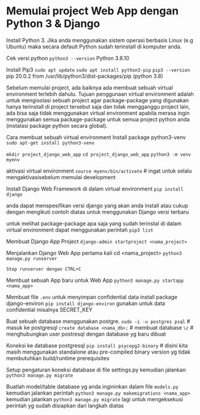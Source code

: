 # Memulai project Web App dengan Python 3 & Django

Install Python 3.
Jika anda menggunakan sistem operasi berbasis Linux (e.g Ubuntu) maka secara default Python sudah terinstall di komputer anda.

Cek versi python
`python3 --version` 
Python 3.8.10

Install Pip3
`sudo apt update`
`sudo apt install python3-pip`
`pip3 --version`  
pip 20.0.2 from /usr/lib/python3/dist-packages/pip (python 3.8)

Sebelum memulai project, ada baiknya ada membuat sebuah virtual environment terlebih dahulu. 
Tujuan penggunaan virtual environment adalah untuk mengisolasi sebuah project agar package-package yang digunakan hanya terinstall di project tersebut saja dan tidak mengganggu project lain, ada bisa saja tidak menggunakan virtual environment apabila merasa ingin menggunakan semua package-package untuk semua project python anda (instalasi package python secara global).

Cara membuat sebuah virtual environment
Install package python3-venv
`sudo apt-get install python3-venv`

`mkdir project_django_web_app`
`cd project_django_web_app`
`python3 -m venv myenv`

aktivasi virtual environment
`source myenv/bin/activate` # ingat untuk selalu mengaktivasisebelum memulai development

Install Django Web Framework di dalam virtual environment
`pip install django`

anda dapat menspesifikan versi django yang akan anda install atau cukup dengan mengikuti contoh diatas untuk menggunakan Django versi terbaru

untuk melihat package-package apa saja yang sudah terinstal di dalam virtual environment dapat menggunakan perintah 
`pip3 list`

Membuat Django App Project
`django-admin startproject <nama_project>`

Menjalankan Django Web App pertama kali
cd <nama_project>
`python3 manage.py runserver`

`Stop runserver dengan CTRL+C`

Membuat sebuah App baru untuk Web App
`python3 manage.py startapp <nama_app>`

Membuat file `.env` untuk menyimpan confidential data
install package django-environ
`pip install django-environ`
gunakan untuk data confidential misalnya SECRET_KEY

Buat sebuah database menggunakan postgre.
`sudo -i -u postgres psql`      # masuk ke postgresql
`create database <nama_db>;`    # membuat database
`\c`                            # menghubungkan user postresql dengan database yg baru dibuat

Koneksi ke database postgresql
`pip install psycopg2-binary`   # disini kita masih menggunakan standalone atau pre-compiled binary version yg tidak membutuhkan build/runtime prerequisites

Setup pengaturan koneksi database di file settings.py
kemudian jalankan `python3 manage.py migrate` 

Buatlah model/table database yg anda ingininkan dalam file `models.py`
kemudian jalankan perintah `python3 manage.py makemigrations <nama_app>` 
kemudian jalankan `python3 manage.py migrate` lagi untuk mengeksekusi perintah yg sudah disiapkan dari langkah diatas

